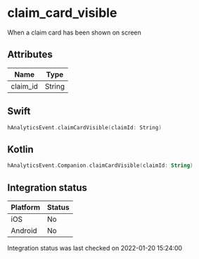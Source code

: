 # claim_card_visible
When a claim card has been shown on screen

## Attributes

| Name      | Type |
| ----------- | ----------- |
| claim_id      | String       |

## Swift

```swift
hAnalyticsEvent.claimCardVisible(claimId: String)
```

## Kotlin

```kotlin
hAnalyticsEvent.Companion.claimCardVisible(claimId: String)
```

## Integration status

| Platform      | Status |
| ----------- | ----------- |
| iOS      |    No    |
| Android      | No       |

Integration status was last checked on 2022-01-20 15:24:00